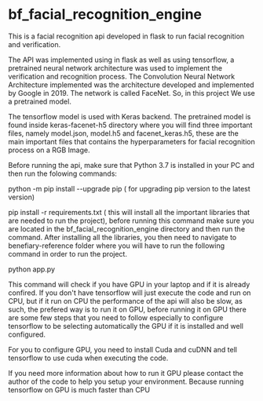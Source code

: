 # bf_facial_recognition_engine


This is a facial recognition api developed in flask to run facial recognition and verification. 

The API was implemented using in flask as well as using tensorflow, a pretrained neural network architecture was used to implement the verification and recognition process. 
The Convolution Neural Network Architecture implemented was the architecture developed and implemented by Google in 2019. The network is called FaceNet. So, in this project
We use a pretrained model.

The tensorflow model is used with Keras backend. The pretrained model is found inside keras-facenet-h5 directory where you will find three important files, namely model.json, 
model.h5 and facenet_keras.h5, these are the main important files that contains the hyperparameters for facial recognition process on a RGB Image. 

Before running the api, make sure that Python 3.7 is installed in your PC and then run the folowing commands:

python -m pip install --upgrade pip ( for upgrading pip version to the latest version)

pip install -r requirements.txt ( this will install all the important libraries that are needed to run the project), before running this command make sure you are located in the
bf_facial_recognition_engine directory and then run the command. After installing all the libraries, you then need to navigate to benefiary-reference folder where you will
have to run the following command in order to run the project.

python app.py

This command will check if you have GPU in your laptop and if it is already confired. If you don't have tensorflow will just execute the code and run on CPU, but if it run on 
CPU the performance of the api will also be slow, as such, the prefered way is to run it on GPU, before running it on GPU there are some few steps that you need to follow
especially to configure tensorflow to be selecting automatically the GPU if it is installed and well configured. 

For you to configure GPU, you need to install Cuda and cuDNN and tell tensorflow to use cuda when executing the code.

If you need more information about how to run it GPU please contact the author of the code to help you setup your environment. Because running tensorflow on GPU is much faster than CPU
